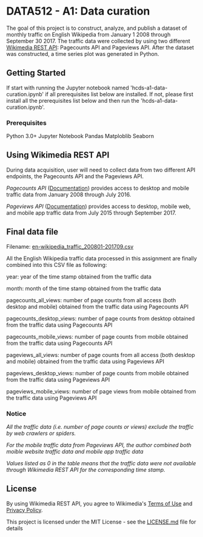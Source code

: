 # DATA512 - A1: Data curation 

The goal of this project is to construct, analyze, and publish a dataset of monthly traffic on English Wikipedia from January 1 2008 through September 30 2017. The traffic data were collected by using two different [Wikimedia REST API](https://www.mediawiki.org/wiki/REST_API): Pagecounts API and Pageviews API. After the dataset was constructed, a time series plot was generated in Python. 

## Getting Started

If start with running the Jupyter notebook named 'hcds-a1-data-curation.ipynb' if all prerequisites list below are installed.
If not, please first install all the prerequisites list below and then run the 'hcds-a1-data-curation.ipynb'.

### Prerequisites

Python 3.0+
Jupyter Notebook
Pandas
Matploblib
Seaborn

## Using Wikimedia REST API
During data acquisition, user will need to collect data from two different API endpoints, the Pagecounts API and the Pageviews API.

*Pagecounts API* ([Documentation](https://wikitech.wikimedia.org/wiki/Analytics/AQS/Legacy_Pagecounts)) provides access to desktop and mobile traffic data from January 2008 through July 2016.

*Pageviews API* ([Documentation](https://wikitech.wikimedia.org/wiki/Analytics/AQS/Pageviews)) provides access to desktop, mobile web, and mobile app traffic data from July 2015 through September 2017.

## Final data file
Filename: [en-wikipedia_traffic_200801-201709.csv](https://github.com/HWNi/data-512-a1/blob/master/en-wikipedia_traffic_200801-201709.csv)

All the English Wikipedia traffic data processed in this assignment are finally combined into this CSV file as following:

year: year of the time stamp obtained from the traffic data

month: month of the time stamp obtained from the traffic data

pagecounts_all_views: number of page counts from all access (both desktop and mobile) obtained from the traffic data using Pagecounts API

pagecounts_desktop_views: number of page counts from desktop obtained from the traffic data using Pagecounts API

pagecounts_mobile_views: number of page counts from mobile obtained from the traffic data using Pagecounts API

pageviews_all_views: number of page counts from all access (both desktop and mobile) obtained from the traffic data using Pageviews API

pageviews_desktop_views: number of page counts from mobile obtained from the traffic data using Pageviews API

pageviews_mobile_views: number of page views from mobile obtained from the traffic data using Pageviews API

### Notice 
*All the traffic data (i.e. number of page counts or views) exclude the traffic by web crawlers or spiders.*

*For the mobile traffic data from Pageviews API, the author combined both moible website traffic data and mobile app traffic data*

*Values listed as 0 in the table means that the traffic data were not available through Wikimedia REST API for the corresponding time stamp.*

## License 

By using Wikimedia REST API, you agree to Wikimedia's [Terms of Use](https://wikimediafoundation.org/wiki/Terms_of_Use/en) and [Privacy Policy](https://wikimediafoundation.org/wiki/Privacy_policy).


This project is licensed under the MIT License - see the [LICENSE.md](https://github.com/HWNi/data-512-a1/blob/master/LICENSE) file for details
